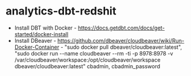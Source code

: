 # analytics-dbt-redshit

- Install DBT with Docker - https://docs.getdbt.com/docs/get-started/docker-install
- Install DBeaver - https://github.com/dbeaver/cloudbeaver/wiki/Run-Docker-Container - "sudo docker pull dbeaver/cloudbeaver:latest", "sudo docker run --name cloudbeaver --rm -ti -p 8978:8978 -v /var/cloudbeaver/workspace:/opt/cloudbeaver/workspace dbeaver/cloudbeaver:latest" cbadmin, cbadmin_password